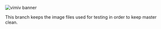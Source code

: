![vimiv banner](https://raw.githubusercontent.com/karlch/vimiv/master/icons/vimiv_banner_400.png)

This branch keeps the image files used for testing in order to keep master
clean.
